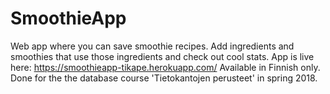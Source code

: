 # SmoothieApp
Web app where you can save smoothie recipes. Add ingredients and smoothies that use those ingredients and check out cool stats.
App is live here: https://smoothieapp-tikape.herokuapp.com/
Available in Finnish only.
Done for the the database course 'Tietokantojen perusteet' in spring 2018.
